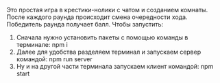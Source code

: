 Это простая игра в крестики-нолики с чатом и созданием комнаты. После каждого раунда происходит смена очередности хода. Победитель раунда получает балл.
Чтобы запустить: 
1) Сначала нужно установить пакеты с помощью команды в терминале: npm i
2) Далее для удобства разделяем терминал и запускаем сервер командой: npm run server
3) Ну и на другой части терминала запускаем клиент командой: npm start
